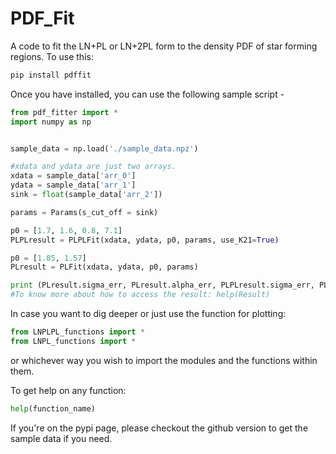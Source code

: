 # PDF_Fit
A code to fit the LN+PL or LN+2PL form to the density PDF of star forming regions.
To use this:

```python
pip install pdffit
````

Once you have installed, you can use the following sample script - 
```python
from pdf_fitter import *
import numpy as np


sample_data = np.load('./sample_data.npz')

#xdata and ydata are just two arrays. 
xdata = sample_data['arr_0']
ydata = sample_data['arr_1']
sink = float(sample_data['arr_2'])

params = Params(s_cut_off = sink)

p0 = [1.7, 1.6, 0.8, 7.1]
PLPLresult = PLPLFit(xdata, ydata, p0, params, use_K21=True)

p0 = [1.85, 1.57]
PLresult = PLFit(xdata, ydata, p0, params)

print (PLresult.sigma_err, PLresult.alpha_err, PLPLresult.sigma_err, PLPLresult.sb)
#To know more about how to access the result: help(Result)

```

In case you want to dig deeper or just use the function for plotting:
```python
from LNPLPL_functions import *
from LNPL_functions import *
```
or whichever way you wish to import the modules and the functions within them. 


To get help on any function:
```python
help(function_name)
```

If you're on the pypi page, please checkout the github version to get the sample data if you need. 
